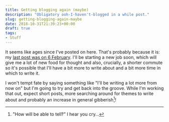```yaml
---
title: Getting blogging again (maybe)
description: "Obligatory ooh-I-haven't-blogged in a while post."
slug: getting-blogging-again-maybe
date: 2018-10-31T21:39:23+00:00
draft: true
tags:
- Stuff
---
```


It seems like ages since I've posted on here. That's probably because it is: my [last post was on 6 February](/extending-python-rust-1/). I'll be starting a new job soon, which will give me a lot of new food for thought and also, crucially, a shorter commute so it's possible that I'll have a bit more to write about and a bit more time in which to write it.

I won't tempt fate by saying something like "I'll be writing a lot more from now on" but I'm going to try and get back into the groove. While I'm working that out, expect short posts, more searching around for themes to write about and probably an increase in general gibberish[^1]!

[^1]: "How will be able to tell‽" I hear you cry…
